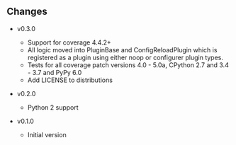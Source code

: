 Changes
-------

* v0.3.0
  - Support for coverage 4.4.2+
  - All logic moved into PluginBase and ConfigReloadPlugin
    which is registered as a plugin using either noop or
    configurer plugin types.
  - Tests for all coverage patch versions 4.0 - 5.0a,
    CPython 2.7 and 3.4 - 3.7 and PyPy 6.0
  - Add LICENSE to distributions

* v0.2.0
  - Python 2 support

* v0.1.0
  - Initial version
